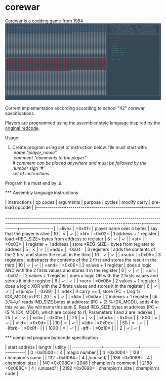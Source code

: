# corewar
Corewar is a codding game from 1984
<br><img src="corewar-animation.gif" alt="corewar-animation" width="1195"/>

Current implementation according according to school "42" corewar specifications. 

Players are programmed using the assembler style language inspired by the <a href="http://vyznev.net/corewar/guide.html"> original redcode</a>.

Usage:</br>
1. Create program using set of instruction below. file must start with:</br>
*.name "player_name"*</br>
*.comment "comments to the player"*</br>
*\# comment can be placed anywhere and must be followed by the number sign '#'*</br>
*set of instructions*</br>

Program file must end by .s.</br>


*** Assembly language instructions

| instructions | op codes | arguments                | purpose                                                                                                                                                                                                                       | cycles | modify carry | pre-load opcode |
|--------------+----------+--------------------------+-------------------------------------------------------------------------------------------------------------------------------------------------------------------------------------------------------------------------------+--------+--------------+-----------------|
| =live=       | =0x01=   | player name over 4 bytes | say that the player is alive                                                                                                                                                                                                  |     10 | ✗            | ✓               |
| =ld=         | =0x02=   | 1 address + 1 register   | load =REG_SIZE= bytes from address to register                                                                                                                                                                                |      5 | ✓            | ✓               |
| =st=         | =0x03=   | 1 register + 1 address   | store =REG_SIZE= bytes from register to address                                                                                                                                                                               |      5 | ✗            | ✓               |
| =add=        | =0x04=   | 3 registers              | adds the contents of the 2 first and stores the result in the third                                                                                                                                                           |     10 | ✓            | ✓               |
| =sub=        | =0x05=   | 3 registers              | substracts the contents of the 2 first and stores the result in the third                                                                                                                                                     |     10 | ✓            | ✓               |
| =and=        | =0x06=   | 2 values + 1 register    | does a logic AND with the 2 firsts values and stores it in the register                                                                                                                                                       |      6 | ✓            | ✓               |
| =or=         | =0x07=   | 2 values + 1 register    | does a logic OR with the 2 firsts values and stores it in the register                                                                                                                                                        |      6 | ✓            | ✓               |
| =xor=        | =0x08=   | 2 values + 1 register    | does a logic XOR with the 2 firsts values and stores it in the register                                                                                                                                                       |      6 | ✓            | ✓               |
| =zjump=      | =0x09=   | 1 index                  | if carry == 1, store (PC + (arg % IDX_MOD)) in PC                                                                                                                                                                             |     20 | ✗            | ✓               |
| =ldi=        | =0x0a=   | 2 indexes + 1 register   | ldi 3,%4,r1 reads IND_SIZE bytes at address: (PC + (3 % IDX_MOD)), adds 4 to this value. We will name this sum S. Read REG_SIZE bytes at address (PC + (S % IDX_MOD)), which are copied to r1. Parameters 1 and 2 are indexes |     25 | ✗            | ✓               |
| =sti=        | =0x0b=   |                          |                                                                                                                                                                                                                               |     25 | ✗            | ✓               |
| =fork=       | =0x0c=   |                          |                                                                                                                                                                                                                               |    800 | ✗            | ✓               |
| =lld=        | =0x0d=   |                          |                                                                                                                                                                                                                               |     10 | ✗            | ✓               |
| =lldi=       | =0x0e=   |                          |                                                                                                                                                                                                                               |     50 | ✗            | ✓               |
| =lfork=      | =0x0f=   |                          |                                                                                                                                                                                                                               |   1000 | ✗            | ✓               |
| =aff=        | =0x10=   |                          |                                                                                                                                                                                                                               |      2 | ✓            | ✓ 	           |

*** compiled program bytecode specification

| start address |          length | utility            |
|---------------+-----------------+--------------------|
| 0 =0x0000=    |               4 | magic number       |
| 4 =0x0004=    |             128 | champion's name    |
| 132 =0x0084=  |               4 | /unused/           |
| 136 =0x0088=  |               4 | champion' size     |
| 140 =0x008C=  |            2048 | champion's comment |
| 2188 =0x088C= |               4 | /unused/           |
| 2192 =0x0890= | champion's size | champion's code    |
